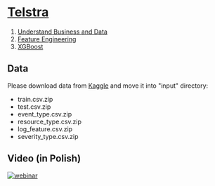 # [Telstra](https://www.kaggle.com/c/telstra-recruiting-network)

1. [Understand Business and Data](https://github.com/dataworkshop/webinar-telstra/blob/master/notebooks/step1.ipynb)
2. [Feature Engineering](https://github.com/dataworkshop/webinar-telstra/blob/master/notebooks/step2.ipynb)
3. [XGBoost](https://github.com/dataworkshop/webinar-telstra/blob/master/notebooks/step3.ipynb)

## Data
Please download data from [Kaggle](https://www.kaggle.com/c/telstra-recruiting-network/data) and move it into "input" directory:
- train.csv.zip
- test.csv.zip
- event_type.csv.zip    
- resource_type.csv.zip 
- log_feature.csv.zip   
- severity_type.csv.zip 

## Video (in Polish) 
[![webinar](https://img.youtube.com/vi/FdrjZWYJGj4/0.jpg)](https://www.youtube.com/watch?v=FdrjZWYJGj4)
